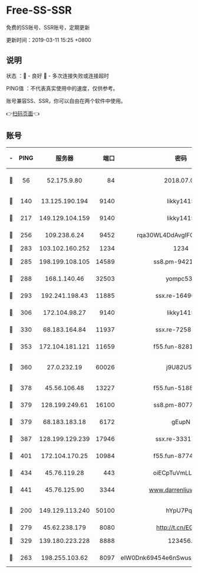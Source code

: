 # Free-SS-SSR

免费的SS账号、SSR账号，定期更新

更新时间：2019-03-11 15:25 +0800

## 说明

状态     ：🙂 - 良好 🙁 - 多次连接失败或连接超时

PING值   ：不代表真实使用中的速度，仅供参考。

账号兼容SS、SSR，你可以自由在两个软件中使用。

👉[扫码页面](https://liesauer.github.io/Free-SS-SSR/)👈

## 账号

|-|PING|服务器|端口|密码|加密方式|区域|
|:----:|:----:|:-----:|-----:|:----:|:----:|:----:|
|🙂|56|52.175.9.80|84|2018.07.07|chacha20-ietf-poly1305|HK|
|🙂|140|13.125.190.194|9140|likky1415|aes-256-cfb|KR|
|🙂|217|149.129.104.159|9140|likky1415|aes-256-cfb|HK|
|🙂|256|109.238.6.24|9452|rqa30WL4DdAvgIFG6Fs3znzTa|aes-256-cfb|FR|
|🙂|283|103.102.160.252|1234|1234|rc4-md5|JP|
|🙂|285|198.199.108.105|14589|ss8.pm-94215844|aes-256-cfb|US|
|🙂|288|168.1.140.46|32503|yompc535|aes-256-cfb|AU|
|🙂|293|192.241.198.43|11885|ssx.re-16496938|aes-256-cfb|US|
|🙂|306|172.104.98.27|9140|likky1415|aes-256-cfb|JP|
|🙂|330|68.183.164.84|11937|ssx.re-72581382|aes-256-cfb|US|
|🙂|353|172.104.181.121|11659|f55.fun-82812137|aes-256-cfb|SG|
|🙂|360|27.0.232.19|60026|j9U82U53|xchacha20-ietf-poly1305|HK|
|🙂|378|45.56.106.48|13227|f55.fun-51885507|aes-256-cfb|US|
|🙂|379|128.199.249.61|16100|ss8.pm-80771462|aes-256-cfb|SG|
|🙂|379|68.183.183.18|6172|gEupN|aes-256-cfb|SG|
|🙂|387|128.199.129.239|17946|ssx.re-33317571|aes-256-cfb|SG|
|🙂|401|172.104.170.25|10984|f55.fun-87743875|aes-256-cfb|SG|
|🙂|434|45.76.119.28|443|oiECpTuVmLLxk4Ts|aes-256-cfb|AU|
|🙂|441|45.76.125.90|3344|www.darrenliuwei.com|aes-256-cfb|AU|
|🙂|200|149.129.113.240|50100|hYpU7PqP|chacha20-ietf-poly1305|CN|
|🙂|279|45.62.238.179|8080|http://t.cn/EGJIyrl|rc4-md5|CA|
|🙂|329|139.180.223.228|8888|123456..|aes-256-cfb|JP|
|🙁|263|198.255.103.62|8097|eIW0Dnk69454e6nSwuspv9DmS201tQ0D|aes-256-cfb|US|
